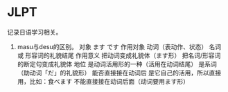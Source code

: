 # JLPT

记录日语学习相关。

1. masu与desu的区别。
  对象	                      ます	                                      です
  作用对象	                  动词（表动作、状态）	                        名词 或 形容词的礼貌结尾
  作用意义	                  把动词变成礼貌体（ます形）	                  把名词/形容词的断定句变成礼貌体
  地位	                      是动词活用形的一种（活用在动词结尾）	        是系词（助动词「だ」的礼貌形）
  能否直接接在动词后	          是它自己的活用，所以直接用，比如：食べます	  不能直接接在动词后面（动词要用ます形）
